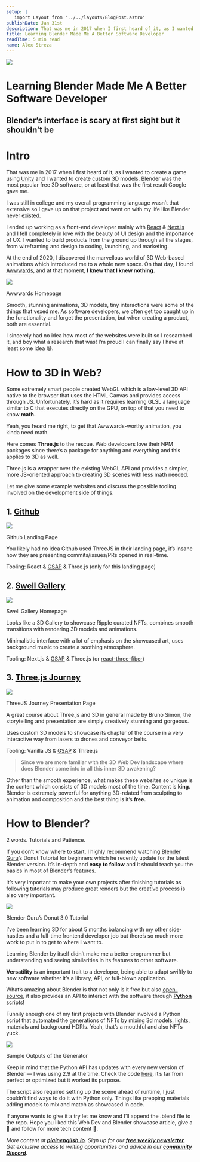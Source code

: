 ```yaml
---
setup: |
   import Layout from '../../layouts/BlogPost.astro'
publishDate: Jan 31st
description: That was me in 2017 when I first heard of it, as I wanted to create a game using Unity and I wanted to create custom 3D models. Blender was the most popular free 3D software, or at least that was the…
title: Learning Blender Made Me A Better Software Developer
readTime: 5 min read
name: Alex Streza
---
```

![](https://miro.medium.com/max/1400/1*KTM29ODeFrmr050nQe5SjA.png)

Learning Blender Made Me A Better Software Developer
====================================================

Blender’s interface is scary at first sight but it shouldn’t be
---------------------------------------------------------------

Intro
=====

That was me in 2017 when I first heard of it, as I wanted to create a game using [Unity](https://unity.com/) and I wanted to create custom 3D models. Blender was the most popular free 3D software, or at least that was the first result Google gave me.

I was still in college and my overall programming language wasn’t that extensive so I gave up on that project and went on with my life like Blender never existed.

I ended up working as a front-end developer mainly with [React](https://reactjs.org/) & [Next.js](https://nextjs.org/) and I fell completely in love with the beauty of UI design and the importance of UX. I wanted to build products from the ground up through all the stages, from wireframing and design to coding, launching, and marketing.

At the end of 2020, I discovered the marvellous world of 3D Web-based animations which introduced me to a whole new space. On that day, I found [Awwwards](https://www.awwwards.com/), and at that moment, **I knew that I knew nothing.**

![](https://miro.medium.com/max/1400/1*Vr74XND0WAK9eD_uJFO7ug.png)

Awwwards Homepage

Smooth, stunning animations, 3D models, tiny interactions were some of the things that vexed me. As software developers, we often get too caught up in the functionality and forget the presentation, but when creating a product, both are essential.

I sincerely had no idea how most of the websites were built so I researched it, and boy what a research that was! I’m proud I can finally say I have at least some idea 😅.

How to 3D in Web?
=================

Some extremely smart people created WebGL which is a low-level 3D API native to the browser that uses the HTML Canvas and provides access through JS. Unfortunately, it’s hard as it requires learning GLSL a language similar to C that executes directly on the GPU, on top of that you need to know **math.**

Yeah, you heard me right, to get that Awwwards-worthy animation, you kinda need math.

Here comes **Three.js** to the rescue. Web developers love their NPM packages since there’s a package for anything and everything and this applies to 3D as well.

Three.js is a wrapper over the existing WebGL API and provides a simpler, more JS-oriented approach to creating 3D scenes with less math needed.

Let me give some example websites and discuss the possible tooling involved on the development side of things.

1\. [Github](https://github.com/)
---------------------------------

![](https://miro.medium.com/max/1400/1*O6MXfVZ5Xw6BYmGCtylGnA.png)

Github Landing Page

You likely had no idea Github used ThreeJS in their landing page, it’s insane how they are presenting commits/issues/PRs opened in real-time.

Tooling: React & [GSAP](https://greensock.com/gsap/) & Three.js (only for this landing page)

**2\.** [**Swell Gallery**](https://gallery.swell.ripple.com/)
--------------------------------------------------------------

![](https://miro.medium.com/max/1400/1*C8qQtkLOwGGWaUiKBZGasA.png)

Swell Gallery Homepage

Looks like a 3D Gallery to showcase Ripple curated NFTs, combines smooth transitions with rendering 3D models and animations.

Minimalistic interface with a lot of emphasis on the showcased art, uses background music to create a soothing atmosphere.

Tooling: Next.js & [GSAP](https://greensock.com/gsap/) & Three.js (or [react-three-fiber](https://github.com/pmndrs/react-three-fiber))

3\. [Three.js Journey](https://threejs-journey.com/)
----------------------------------------------------

![](https://miro.medium.com/max/1400/1*BpJBITO4vLk6J3-SX5VoTw.png)

ThreeJS Journey Presentation Page

A great course about Three.js and 3D in general made by Bruno Simon, the storytelling and presentation are simply creatively stunning and gorgeous.

Uses custom 3D models to showcase its chapter of the course in a very interactive way from lasers to drones and conveyor belts.

Tooling: Vanilla JS & [GSAP](https://greensock.com/gsap/) & Three.js

> Since we are more familiar with the 3D Web Dev landscape where does Blender come into in all this inner 3D awakening?

Other than the smooth experience, what makes these websites so unique is the content which consists of 3D models most of the time. Content is **king**. Blender is extremely powerful for anything 3D-related from sculpting to animation and composition and the best thing is it’s **free.**

How to Blender?
===============

2 words. Tutorials and Patience.

If you don’t know where to start, I highly recommend watching [Blender Guru](https://www.youtube.com/c/BlenderGuruOfficial)’s Donut Tutorial for beginners which he recently update for the latest Blender version. It’s in-depth and **easy to follow** and it should teach you the basics in most of Blender’s features.

It’s very important to make your own projects after finishing tutorials as following tutorials may produce great renders but the creative process is also very important.

![](https://miro.medium.com/max/1400/1*wKcggeN0zQGfB6MXk4FEeQ.png)

Blender Guru’s Donut 3.0 Tutorial

I’ve been learning 3D for about 5 months balancing with my other side-hustles and a full-time frontend developer job but there’s so much more work to put in to get to where I want to.

Learning Blender by itself didn’t make me a better programmer but understanding and seeing similarities in its features to other software.

**Versatility** is an important trait to a developer, being able to adapt swiftly to new software whether it’s a library, API, or full-blown application.

What’s amazing about Blender is that not only is it free but also [open-source](https://github.com/blender/blender), it also provides an API to interact with the software through [**Python** scripts](https://docs.blender.org/api/current/index.html)!

Funnily enough one of my first projects with Blender involved a Python script that automated the generations of NFTs by mixing 3d models, lights, materials and background HDRIs. Yeah, that’s a mouthful and also NFTs yuck.

![](https://miro.medium.com/max/1144/1*bWIzLDU4EJ6T9F6mH1JEqw.png)

Sample Outputs of the Generator

Keep in mind that the Python API has updates with every new version of Blender — I was using 2.9 at the time. Check the code [here](https://github.com/alex-streza/generative_art/blob/master/nfts/memphrane/generate.py), it’s far from perfect or optimized but it worked its purpose.

The script also required setting up the scene ahead of runtime, I just couldn’t find ways to do it with Python only. Things like prepping materials adding models to mix and match as showcased in code.

If anyone wants to give it a try let me know and I’ll append the .blend file to the repo. Hope you liked this Web Dev and Blender showcase article, give a 👏 and follow for more tech content 💜.

_More content at_ [**_plainenglish.io_**](http://plainenglish.io/)_. Sign up for our_ [**_free weekly newsletter_**](http://newsletter.plainenglish.io/)_. Get exclusive access to writing opportunities and advice in our_ [**_community Discord_**](https://discord.gg/GtDtUAvyhW)_._